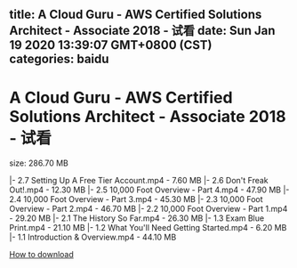 
title: A Cloud Guru - AWS Certified Solutions Architect - Associate 2018 - 试看
date: Sun Jan 19 2020 13:39:07 GMT+0800 (CST)    
categories: baidu
---

# A Cloud Guru - AWS Certified Solutions Architect - Associate 2018 - 试看
size: 286.70 MB
 
 
|- 2.7 Setting Up A Free Tier Account.mp4 - 7.60 MB
|- 2.6 Don't Freak Out!.mp4 - 12.30 MB
|- 2.5 10,000 Foot Overview - Part 4.mp4 - 47.90 MB
|- 2.4 10,000 Foot Overview - Part 3.mp4 - 45.30 MB
|- 2.3 10,000 Foot Overview - Part 2.mp4 - 46.70 MB
|- 2.2 10,000 Foot Overview - Part 1.mp4 - 29.20 MB
|- 2.1 The History So Far.mp4 - 26.30 MB
|- 1.3 Exam Blue Print.mp4 - 21.10 MB
|- 1.2 What You'll Need Getting Started.mp4 - 6.20 MB
|- 1.1 Introduction & Overview.mp4 - 44.10 MB

[How to download](https://bpcam.bemobtrk.com/go/2ceec3aa-1ca2-46d6-b9ff-aaa5c184517c?jno=3930)
